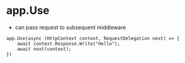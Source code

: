# app.Use

- can pass request to subsequent middleware

```
app.Use(async (HttpContext context, RequestDelegation next) => {
    await context.Response.Write("Hello");
    await next(context);
})
```
